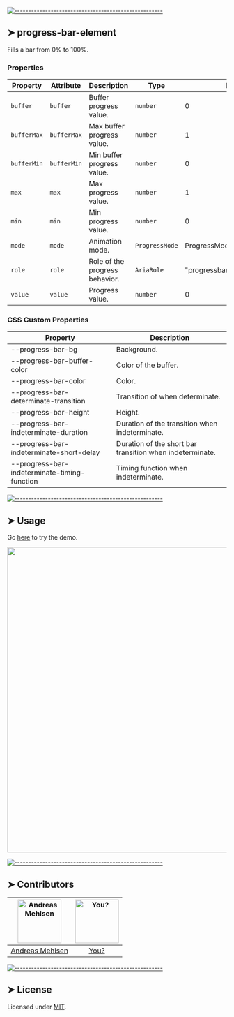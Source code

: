 
[![-----------------------------------------------------](https://raw.githubusercontent.com/andreasbm/readme/master/assets/lines/colored.png)](#progress-bar-element)

## ➤ progress-bar-element

Fills a bar from 0% to 100%.
### Properties

| Property    | Attribute   | Description                    | Type           | Default                    |
|-------------|-------------|--------------------------------|----------------|----------------------------|
| `buffer`    | `buffer`    | Buffer progress value.         | `number`       | 0                          |
| `bufferMax` | `bufferMax` | Max buffer progress value.     | `number`       | 1                          |
| `bufferMin` | `bufferMin` | Min buffer progress value.     | `number`       | 0                          |
| `max`       | `max`       | Max progress value.            | `number`       | 1                          |
| `min`       | `min`       | Min progress value.            | `number`       | 0                          |
| `mode`      | `mode`      | Animation mode.                | `ProgressMode` | ProgressMode.INDETERMINATE |
| `role`      | `role`      | Role of the progress behavior. | `AriaRole`     | "progressbar"              |
| `value`     | `value`     | Progress value.                | `number`       | 0                          |

### CSS Custom Properties

| Property                                     | Description                                      |
|----------------------------------------------|--------------------------------------------------|
| --progress-bar-bg                            | Background.                                      |
| --progress-bar-buffer-color                  | Color of the buffer.                             |
| --progress-bar-color                         | Color.                                           |
| --progress-bar-determinate-transition        | Transition of when determinate.                  |
| --progress-bar-height                        | Height.                                          |
| --progress-bar-indeterminate-duration        | Duration of the transition when indeterminate.   |
| --progress-bar-indeterminate-short-delay     | Duration of the short bar transition when indeterminate. |
| --progress-bar-indeterminate-timing-function | Timing function when indeterminate.              |



[![-----------------------------------------------------](https://raw.githubusercontent.com/andreasbm/readme/master/assets/lines/colored.png)](#usage)

## ➤ Usage

Go [here](https://weightless.dev/elements/progress-bar) to try the demo.

<a href="https://weightless.dev/elements/progress-bar" align="center">
  <img src="https://raw.githubusercontent.com/andreasbm/elements/master/screenshots/progress-bar-element.png?token=AF-iBfAIx-CJ8LWZEMLgTkOsTWpyCMEWks5chEprwA%3D%3D" width="700" />
</a>


[![-----------------------------------------------------](https://raw.githubusercontent.com/andreasbm/readme/master/assets/lines/colored.png)](#contributors)

## ➤ Contributors
	
|[<img alt="Andreas Mehlsen" src="https://avatars1.githubusercontent.com/u/6267397?s=460&v=4" width="100">](https://twitter.com/andreasmehlsen) | [<img alt="You?" src="https://joeschmoe.io/api/v1/random" width="100">](https://github.com/andreasbm/weightless/blob/master/CONTRIBUTING.md)|
|:---: | :---:|
|[Andreas Mehlsen](https://twitter.com/andreasmehlsen) | [You?](https://github.com/andreasbm/weightless/blob/master/CONTRIBUTING.md)|

[![-----------------------------------------------------](https://raw.githubusercontent.com/andreasbm/readme/master/assets/lines/colored.png)](#license)

## ➤ License
	
Licensed under [MIT](https://opensource.org/licenses/MIT).